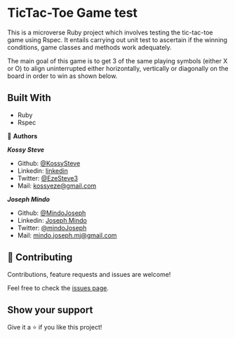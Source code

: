 # TicTac-Toe Game test
This is a microverse Ruby project which involves testing the tic-tac-toe game using Rspec. It entails carrying out unit test to ascertain if the winning conditions, game classes and methods work adequately.

The main goal of this game is to get 3 of the same playing symbols (either X or O) to align uninterrupted either horizontally, vertically or diagonally on the board in order to win as shown below.

## Built With
- Ruby
- Rspec

👤 **Authors**

***Kossy Steve***
- Github: [@KossySteve](https://github.com/KossySteve)
- Linkedin: [linkedin](https://www.linkedin.com/in/steve-ez-b090ba198/)
- Twitter: [@EzeSteve3](https://twitter.com/EzeSteve3/)
- Mail: kossyeze@gmail.com


***Joseph Mindo***
- Github: [@MindoJoseph](https://github.com/Mindo-Joseph)
- Linkedin: [Joseph Mindo](https://www.linkedin.com/in/joseph-mindo-367284132/)
- Twitter: [@mindoJoseph](https://twitter.com/mindoJoseph)
- Mail: mindo.joseph.mj@gmail.com

## 🤝 Contributing

Contributions, feature requests and issues are welcome!

Feel free to check the [issues page](https://github.com/KossySteve/TicTac-Toe/issues).

## Show your support

Give it a ⭐️ if you like this project!


